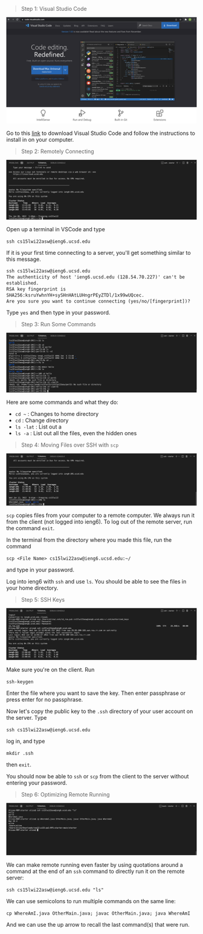 > Step 1: Visual Studio Code

![Image](downloadvscode.png)

Go to this [link](https://code.visualstudio.com/) to download Visual Studio Code and follow the instructions to install in on your computer. 

> Step 2: Remotely Connecting

![Image](remotelyconnecting.png)

Open up a terminal in VSCode and type 

`ssh cs15lwi22asw@ieng6.ucsd.edu`

If it is your first time connecting to a server, you'll get something similar to this message. 

```
ssh cs15lwi22asw@ieng6.ucsd.edu
The authenticity of host 'ieng6.ucsd.edu (128.54.70.227)' can't be established.
RSA key fingerprint is SHA256:ksruYwhnYH+sySHnHAtLUHngrPEyZTDl/1x99wUQcec.
Are you sure you want to continue connecting (yes/no/[fingerprint])? 
```

Type `yes` and then type in your password. 

> Step 3: Run Some Commands

![Image](tryingcommands1.png)

Here are some commands and what they do:
* `cd ~` : Changes to home directory
* `cd` : Change directory
* `ls -lat` : List out a
* `ls -a` : List out all the files, even the hidden ones

> Step 4: Moving Files over SSH with `scp`

![Image](movingfiles.png)

`scp` copies files from your computer to a remote computer. We always run it from the client (not logged into ieng6). To log out of the remote server, run the command `exit`. 

In the terminal from the directory where you made this file, run the command

`scp <File Name> cs15lwi22asw@ieng6.ucsd.edu:~/`

and type in your password. 

Log into ieng6 with `ssh` and use `ls`. You should be able to see the files in your home directory. 

> Step 5: SSH Keys

![Image](sshkeys.png)

Make sure you're on the client. Run 

`ssh-keygen`

Enter the file where you want to save the key. Then enter passphrase or press enter for no passphrase. 

Now let's copy the public key to the `.ssh` directory of your user account on the server. Type

`ssh cs15lwi22asw@ieng6.ucsd.edu`

log in, and type

`mkdir .ssh`

then `exit`. 

You should now be able to `ssh` or `scp` from the client to the server without entering your password. 

> Step 6: Optimizing Remote Running

![Image](optimizingrr.png)

We can make remote running even faster by using quotations around a command at the end of an `ssh` command to directly run it on the remote server:

`ssh cs15lwi22asw@ieng6.ucsd.edu "ls"`

We can use semicolons to run multiple commands on the same line: 

`cp WhereAmI.java OtherMain.java; javac OtherMain.java; java WhereAmI`

And we can use the up arrow to recall the last command(s) that were run.  


